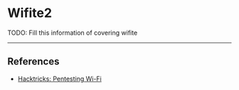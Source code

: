 # Wifite2

TODO: Fill this information of covering wifite

---
## References

- [Hacktricks: Pentesting Wi-Fi](https://book.hacktricks.wiki/en/generic-methodologies-and-resources/pentesting-wifi.html)